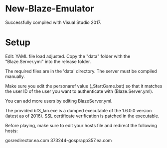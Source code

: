 # New-Blaze-Emulator
Successfully compiled with Visual Studio 2017.
# Setup
Edit: YAML file load adjusted.
Copy the "data" folder with the "Blaze.Server.yml" into the release folder.

The required files are in the 'data' directory. The server must be compiled manually.

Make sure you edit the personaref value (_StartGame.bat) so that it matches the user ID of the user you want to authenticate with 
(Blaze.Server.yml).

You can add more users by editing BlazeServer.yml.

The provided bf3_lan.exe is a dumped executable of the 1.6.0.0 version (latest as of 2016).
SSL certificate verification is patched in the executable.

Before playing, make sure to edit your hosts file and redirect the following hosts:

gosredirector.ea.com
373244-gosprapp357.ea.com
